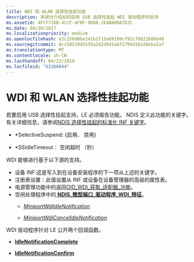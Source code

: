 ```yaml
---
title: WDI 和 WLAN 选择性挂起功能
description: 本部分介绍如何启用 USB 选择性挂起 WDI 驱动程序的支持
ms.assetid: 4FCF726B-4CCF-4F0F-9088-2EABA0DA7D3C
ms.date: 04/20/2017
ms.localizationpriority: medium
ms.openlocfilehash: e2c250d0be241b1f12e69199cf92cf082168bd48
ms.sourcegitcommit: 0cc5051945559a242d941a6f2799d161d8eba2a7
ms.translationtype: MT
ms.contentlocale: zh-CN
ms.lasthandoff: 04/23/2019
ms.locfileid: "63366644"
---
```

# <a name="wdi-and-wlan-selective-suspend-capability"></a>WDI 和 WLAN 选择性挂起功能


若要启用 USB 选择性挂起支持，LE 必须报告功能。 NDIS 定义此功能的关键字。 有关详细信息，请参阅[NDIS 选择性挂起的标准化 INF 关键字](standardized-inf-keywords-for-ndis-selective-suspend.md)。

-   \*SelectiveSuspend: {启用、 禁用}

-   \*SSIdleTimeout： 空闲超时 （秒）

WDI 能够进行基于以下源的支持。

-   设备 INF:这是写入到在设备安装程序的下一项从上述的关键字。
-   注册表设置：此值设置从 INF 或设备在设备管理器的高级的属性表。
-   电源管理功能中的返回[OID\_WDI\_获取\_适配器\_功能](https://msdn.microsoft.com/library/windows/hardware/dn925838)。
-   空闲处理程序中的[ **NDIS\_微型端口\_驱动程序\_WDI\_特征**](https://msdn.microsoft.com/library/windows/hardware/mt297617)。
    -   [*MiniportWdiIdleNotification*](https://msdn.microsoft.com/library/windows/hardware/mt297563)

    -   [*MiniportWdiCancelIdleNotification*](https://msdn.microsoft.com/library/windows/hardware/mt297560)

WDI 驱动程序针对 LE 公开两个回调函数。

-   [**IdleNotificationComplete**](https://msdn.microsoft.com/library/windows/hardware/mt297600)

-   [**IdleNotificationConfirm**](https://msdn.microsoft.com/library/windows/hardware/mt297601)

 

 





